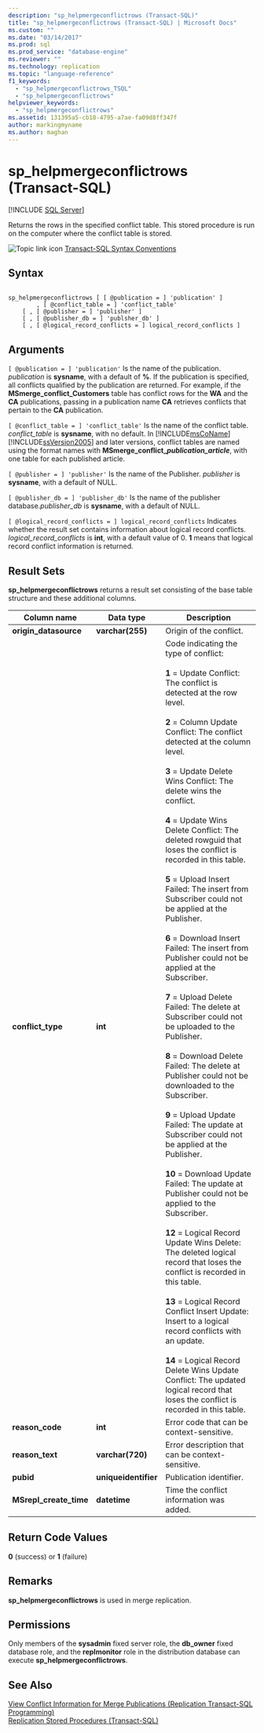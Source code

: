 ```yaml
---
description: "sp_helpmergeconflictrows (Transact-SQL)"
title: "sp_helpmergeconflictrows (Transact-SQL) | Microsoft Docs"
ms.custom: ""
ms.date: "03/14/2017"
ms.prod: sql
ms.prod_service: "database-engine"
ms.reviewer: ""
ms.technology: replication
ms.topic: "language-reference"
f1_keywords: 
  - "sp_helpmergeconflictrows_TSQL"
  - "sp_helpmergeconflictrows"
helpviewer_keywords: 
  - "sp_helpmergeconflictrows"
ms.assetid: 131395a5-cb18-4795-a7ae-fa09d8ff347f
author: markingmyname
ms.author: maghan
---
```

# sp_helpmergeconflictrows (Transact-SQL)
[!INCLUDE [SQL Server](../../includes/applies-to-version/sqlserver.md)]

  Returns the rows in the specified conflict table. This stored procedure is run on the computer where the conflict table is stored.  
  
 ![Topic link icon](../../database-engine/configure-windows/media/topic-link.gif "Topic link icon") [Transact-SQL Syntax Conventions](../../t-sql/language-elements/transact-sql-syntax-conventions-transact-sql.md)  
  
## Syntax  
  
```  
  
sp_helpmergeconflictrows [ [ @publication = ] 'publication' ]  
        , [ @conflict_table = ] 'conflict_table'  
    [ , [ @publisher = ] 'publisher' ]   
    [ , [ @publisher_db = ] 'publsher_db' ]   
    [ , [ @logical_record_conflicts = ] logical_record_conflicts ]  
```  
  
## Arguments  
`[ @publication = ] 'publication'`
 Is the name of the publication. *publication* is **sysname**, with a default of **%**. If the publication is specified, all conflicts qualified by the publication are returned. For example, if the **MSmerge_conflict_Customers** table has conflict rows for the **WA** and the **CA** publications, passing in a publication name **CA** retrieves conflicts that pertain to the **CA** publication.  
  
`[ @conflict_table = ] 'conflict_table'`
 Is the name of the conflict table. *conflict_table* is **sysname**, with no default. In [!INCLUDE[msCoName](../../includes/msconame-md.md)] [!INCLUDE[ssVersion2005](../../includes/ssversion2005-md.md)] and later versions, conflict tables are named using the format names with **MSmerge_conflict\__publication\_article_**, with one table for each published article.  
  
`[ @publisher = ] 'publisher'`
 Is the name of the Publisher. *publisher* is **sysname**, with a default of NULL.  
  
`[ @publisher_db = ] 'publisher_db'`
 Is the name of the publisher database.*publisher_db* is **sysname**, with a default of NULL.  
  
`[ @logical_record_conflicts = ] logical_record_conflicts`
 Indicates whether the result set contains information about logical record conflicts. *logical_record_conflicts* is **int**, with a default value of 0. **1** means that logical record conflict information is returned.  
  
## Result Sets  
 **sp_helpmergeconflictrows** returns a result set consisting of the base table structure and these additional columns.  
  
|Column name|Data type|Description|  
|-----------------|---------------|-----------------|  
|**origin_datasource**|**varchar(255)**|Origin of the conflict.|  
|**conflict_type**|**int**|Code indicating the type of conflict:<br /><br /> **1** = Update Conflict: The conflict is detected at the row level.<br /><br /> **2** = Column Update Conflict: The conflict detected at the column level.<br /><br /> **3** = Update Delete Wins Conflict: The delete wins the conflict.<br /><br /> **4** = Update Wins Delete Conflict: The deleted rowguid that loses the conflict is recorded in this table.<br /><br /> **5** = Upload Insert Failed: The insert from Subscriber could not be applied at the Publisher.<br /><br /> **6** = Download Insert Failed: The insert from Publisher could not be applied at the Subscriber.<br /><br /> **7** = Upload Delete Failed: The delete at Subscriber could not be uploaded to the Publisher.<br /><br /> **8** = Download Delete Failed: The delete at Publisher could not be downloaded to the Subscriber.<br /><br /> **9** = Upload Update Failed: The update at Subscriber could not be applied at the Publisher.<br /><br /> **10** = Download Update Failed: The update at Publisher could not be applied to the Subscriber.<br /><br /> **12** = Logical Record Update Wins Delete: The deleted logical record that loses the conflict is recorded in this table.<br /><br /> **13** = Logical Record Conflict Insert Update: Insert to a logical record conflicts with an update.<br /><br /> **14** = Logical Record Delete Wins Update Conflict: The updated logical record that loses the conflict is recorded in this table.|  
|**reason_code**|**int**|Error code that can be context-sensitive.|  
|**reason_text**|**varchar(720)**|Error description that can be context-sensitive.|  
|**pubid**|**uniqueidentifier**|Publication identifier.|  
|**MSrepl_create_time**|**datetime**|Time the conflict information was added.|  
  
## Return Code Values  
 **0** (success) or **1** (failure)  
  
## Remarks  
 **sp_helpmergeconflictrows** is used in merge replication.  
  
## Permissions  
 Only members of the **sysadmin** fixed server role, the **db_owner** fixed database role, and the **replmonitor** role in the distribution database can execute **sp_helpmergeconflictrows**.  
  
## See Also  
 [View Conflict Information for Merge Publications &#40;Replication Transact-SQL Programming&#41;](../replication/view-and-resolve-data-conflicts-for-merge-publications.md)   
 [Replication Stored Procedures &#40;Transact-SQL&#41;](../../relational-databases/system-stored-procedures/replication-stored-procedures-transact-sql.md)  
  
